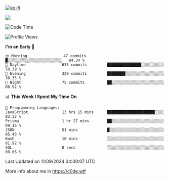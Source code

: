 [![ko-fi](https://ko-fi.com/img/githubbutton_sm.svg)](https://ko-fi.com/Z8Z4Y2LKX)

<a href="https://wakatime.com"><img src="https://wakatime.com/share/@c0dezin/b7f18a7c-ab3a-40b8-8bc7-b1b7bf71f1d6.svg" /></a>

<!--START_SECTION:waka-->
![Code Time](http://img.shields.io/badge/Code%20Time-101%20hrs%2019%20mins-blue)

![Profile Views](http://img.shields.io/badge/Profile%20Views-0-blue)

**I'm an Early 🐤** 

```text
🌞 Morning                47 commits          █░░░░░░░░░░░░░░░░░░░░░░░░   04.34 % 
🌆 Daytime                633 commits         ███████████████░░░░░░░░░░   58.39 % 
🌃 Evening                329 commits         ████████░░░░░░░░░░░░░░░░░   30.35 % 
🌙 Night                  75 commits          ██░░░░░░░░░░░░░░░░░░░░░░░   06.92 % 
```


📊 **This Week I Spent My Time On** 

```text
💬 Programming Languages: 
JavaScript               13 hrs 15 mins      █████████████████████░░░░   83.32 % 
Prisma                   1 hr 27 mins        ██░░░░░░░░░░░░░░░░░░░░░░░   09.16 % 
JSON                     51 mins             █░░░░░░░░░░░░░░░░░░░░░░░░   05.43 % 
Bash                     18 mins             ░░░░░░░░░░░░░░░░░░░░░░░░░   01.92 % 
SQL                      0 secs              ░░░░░░░░░░░░░░░░░░░░░░░░░   00.06 % 
```


 Last Updated on 11/09/2024 04:00:07 UTC
<!--END_SECTION:waka-->

More info about me in https://c0de.wtf
